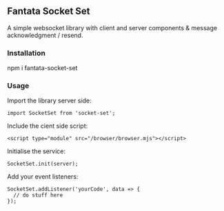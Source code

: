## Fantata Socket Set
A simple websocket library with client and server components & message acknowledgment / resend.

### Installation
npm i fantata-socket-set

### Usage
Import the library server side:
```
import SocketSet from 'socket-set';
```

Include the cient side script:
```
<script type="module" src="/browser/browser.mjs"></script>
```

Initialise the service:
```
SocketSet.init(server);
```

Add your event listeners:
```
SocketSet.addListener('yourCode', data => {
  // do stuff here
});
```